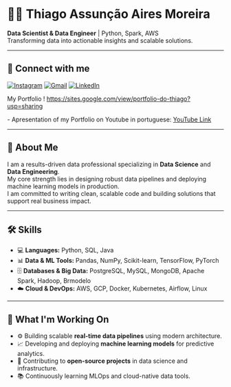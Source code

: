 
<h1>👨‍💻 Thiago Assunção Aires Moreira</h1>

<p><strong>Data Scientist & Data Engineer</strong> | Python, Spark, AWS<br>
Transforming data into actionable insights and scalable solutions.</p>

<hr>

<h2>📲 Connect with me</h2>

[![Instagram](https://img.shields.io/badge/INSTAGRAM-pink?style=for-the-badge&logo=instagram&logoColor=white)](https://www.instagram.com/thiago.aires_/)
[![Gmail](https://img.shields.io/badge/GMAIL-333333?style=for-the-badge&logo=gmail&logoColor=white)](kbyteow@gmail.com)
[![LinkedIn](https://img.shields.io/badge/LINKEDIN-0A66C2?style=for-the-badge&logo=linkedin&logoColor=white)](https://www.linkedin.com/in/thiago-assuncao-aires-moreira)


My Portfolio ! https://sites.google.com/view/portfolio-do-thiago?usp=sharing
<p>- Apresentation of my Portfolio on Youtube in portuguese: <a href="https://www.youtube.com/watch?v=xk70N8rvgLU">YouTube Link</a></p>

<hr>

<h2>📌 About Me</h2>
<p>I am a results-driven data professional specializing in <strong>Data Science</strong> and <strong>Data Engineering</strong>.<br>
My core strength lies in designing robust data pipelines and deploying machine learning models in production.<br>
I am committed to writing clean, scalable code and building solutions that support real business impact.</p>

<hr>

<h2>🛠️ Skills</h2>
<ul>
<li>💻 <strong>Languages:</strong> Python, SQL, Java</li>
<li>📊 <strong>Data & ML Tools:</strong> Pandas, NumPy, Scikit-learn, TensorFlow, PyTorch</li>
<li>🗄️ <strong>Databases & Big Data:</strong> PostgreSQL, MySQL, MongoDB, Apache Spark, Hadoop, Brmodelo</li>
<li>☁️ <strong>Cloud & DevOps:</strong> AWS, GCP, Docker, Kubernetes, Airflow, Linux</li>
</ul>

<hr>

<h2>🚀 What I'm Working On</h2>
<ul>
<li>⚙️ Building scalable <strong>real-time data pipelines</strong> using modern architecture.</li>
<li>📈 Developing and deploying <strong>machine learning models</strong> for predictive analytics.</li>
<li>🤝 Contributing to <strong>open-source projects</strong> in data science and infrastructure.</li>
<li>📚 Continuously learning MLOps and cloud-native data tools.</li>
</ul>

</div>
